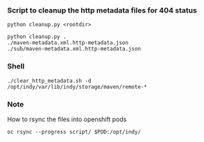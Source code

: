 ### Script to cleanup the http metadata files for 404 status

````
python cleanup.py <rootdir>

python cleanup.py .
./maven-metadata.xml.http-metadata.json
./sub/maven-metadata.xml.http-metadata.json
````

### Shell
````
./clear_http_metadata.sh -d /opt/indy/var/lib/indy/storage/maven/remote-*
````

### Note
How to rsync the files into openshift pods
````
oc rsync --progress script/ $POD:/opt/indy/
````
